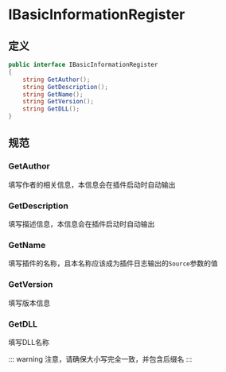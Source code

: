 # IBasicInformationRegister

## 定义

```csharp
public interface IBasicInformationRegister  
{  
    string GetAuthor();  
    string GetDescription();  
    string GetName();  
    string GetVersion();  
    string GetDLL();  
}
```

## 规范

### GetAuthor

填写作者的相关信息，本信息会在插件启动时自动输出

### GetDescription

填写描述信息，本信息会在插件启动时自动输出

### GetName

填写插件的名称，且本名称应该成为插件日志输出的`Source`参数的值

### GetVersion

填写版本信息

### GetDLL

填写DLL名称

::: warning
注意，请确保大小写完全一致，并包含后缀名
:::